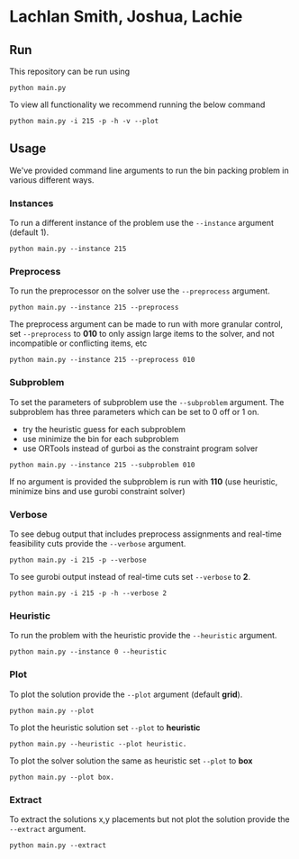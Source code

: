 # Lachlan Smith, Joshua, Lachie

## Run

This repository can be run using

```
python main.py
```

To view all functionality we recommend running the below command

```
python main.py -i 215 -p -h -v --plot
```

## Usage

We've provided command line arguments to run the bin packing problem in various different ways.

### Instances

To run a different instance of the problem use the `--instance` argument (default 1).

```
python main.py --instance 215
```

### Preprocess

To run the preprocessor on the solver use the `--preprocess` argument.

```
python main.py --instance 215 --preprocess
```

The preprocess argument can be made to run with more granular control,
set `--preprocess` to **010** to only assign large items to the solver, and
not incompatible or conflicting items, etc

```
python main.py --instance 215 --preprocess 010
```

### Subproblem

To set the parameters of subproblem use the `--subproblem` argument. The subproblem has three parameters which can be set to 
0 off or 1 on.
- try the heuristic guess for each subproblem
- use minimize the bin for each subproblem
- use ORTools instead of gurboi as the constraint program solver

```
python main.py --instance 215 --subproblem 010
```

If no argument is provided the subproblem is run with **110** (use heuristic, minimize bins and use gurobi constraint 
solver)

### Verbose

To see debug output that includes preprocess assignments and real-time feasibility cuts provide the `--verbose` argument.

```
python main.py -i 215 -p --verbose
```

To see gurobi output instead of real-time cuts set `--verbose` to **2**.

```
python main.py -i 215 -p -h --verbose 2
```

### Heuristic

To run the problem with the heuristic provide the `--heuristic` argument.

```
python main.py --instance 0 --heuristic
```

### Plot

To plot the solution provide the `--plot` argument (default **grid**).

```
python main.py --plot
```

To plot the heuristic solution set `--plot` to **heuristic**

```
python main.py --heuristic --plot heuristic.
```

To plot the solver solution the same as heuristic set `--plot` to **box**

```
python main.py --plot box.
```

### Extract

To extract the solutions x,y placements but not plot the solution provide the `--extract` argument.

```
python main.py --extract
```
